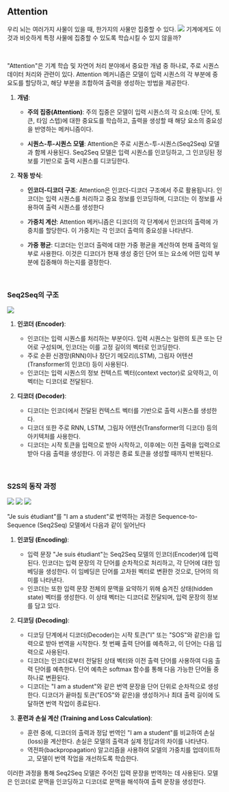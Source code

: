 <br>

## Attention

우리 뇌는 여러가지 사물이 있을 때, 한가지의 사물만 집중할 수 있다. 
![](https://i.imgur.com/JPBnTuT.png)
기계에게도 이것과 비슷하게 특정 사물에 집중할 수 있도록 학습시킬 수 있지 않을까?

<br>

"Attention"은 기계 학습 및 자연어 처리 분야에서 중요한 개념 중 하나로, 주로 시퀀스 데이터 처리와 관련이 있다. Attention 메커니즘은 모델이 입력 시퀀스의 각 부분에 중요도를 할당하고, 해당 부분을 조합하여 출력을 생성하는 방법을 제공한다. 

1. **개념**:
    
    - **주의 집중(Attention)**: 주의 집중은 모델이 입력 시퀀스의 각 요소(예: 단어, 토큰, 타임 스텝)에 대한 중요도를 학습하고, 출력을 생성할 때 해당 요소의 중요성을 반영하는 메커니즘이다.

    - **시퀀스-투-시퀀스 모델**: Attention은 주로 시퀀스-투-시퀀스(Seq2Seq) 모델과 함께 사용된다. Seq2Seq 모델은 입력 시퀀스를 인코딩하고, 그 인코딩된 정보를 기반으로 출력 시퀀스를 디코딩한다.

2. **작동 방식**:
    
    - **인코더-디코더 구조**: Attention은 인코더-디코더 구조에서 주로 활용됩니다. 인코더는 입력 시퀀스를 처리하고 중요 정보를 인코딩하며, 디코더는 이 정보를 사용하여 출력 시퀀스를 생성한다

    - **가중치 계산**: Attention 메커니즘은 디코더의 각 단계에서 인코더의 출력에 가중치를 할당한다. 이 가중치는 각 인코더 출력의 중요성을 나타낸다.

    - **가중 평균**: 디코더는 인코더 출력에 대한 가중 평균을 계산하여 현재 출력의 일부로 사용한다. 이것은 디코더가 현재 생성 중인 단어 또는 요소에 어떤 입력 부분에 집중해야 하는지를 결정한다.

<br>

### Seq2Seq의 구조

![](https://i.imgur.com/XDbYw9P.png)
1. **인코더 (Encoder)**:
    - 인코더는 입력 시퀀스를 처리하는 부분이다. 입력 시퀀스는 일련의 토큰 또는 단어로 구성되며, 인코더는 이를 고정 길이의 벡터로 인코딩한다.
    - 주로 순환 신경망(RNN)이나 장단기 메모리(LSTM), 그림자 어텐션(Transformer의 인코더) 등이 사용된다.
    - 인코더는 입력 시퀀스의 정보 컨텍스트 벡터(context vector)로 요약하고, 이 벡터는 디코더로 전달된다.

2. **디코더 (Decoder)**: 
    - 디코더는 인코더에서 전달된 컨텍스트 벡터를 기반으로 출력 시퀀스를 생성한다.
    - 디코더 또한 주로 RNN, LSTM, 그림자 어텐션(Transformer의 디코더) 등의 아키텍처를 사용한다.
    - 디코더는 시작 토큰을 입력으로 받아 시작하고, 이후에는 이전 출력을 입력으로 받아 다음 출력을 생성한다. 이 과정은 종료 토큰을 생성할 때까지 반복된다.

<br>

### S2S의 동작 과정


![](https://i.imgur.com/mi1V1E6.png)
![](https://i.imgur.com/s7ApTT5.png)
![](https://i.imgur.com/srYEKob.png)


"Je suis étudiant"를 "I am a student"로 번역하는 과정은 Sequence-to-Sequence (Seq2Seq) 모델에서 다음과 같이 일어난다

1. **인코딩 (Encoding)**:
   - 입력 문장 "Je suis étudiant"는 Seq2Seq 모델의 인코더(Encoder)에 입력된다. 인코더는 입력 문장의 각 단어를 순차적으로 처리하고, 각 단어에 대한 임베딩을 생성한다. 이 임베딩은 단어를 고차원 벡터로 변환한 것으로, 단어의 의미를 나타낸다.
   - 인코더는 또한 입력 문장 전체의 문맥을 요약하기 위해 숨겨진 상태(hidden state) 벡터를 생성한다. 이 상태 벡터는 디코더로 전달되며, 입력 문장의 정보를 담고 있다.

2. **디코딩 (Decoding)**:
   - 디코딩 단계에서 디코더(Decoder)는 시작 토큰("I" 또는 "SOS"와 같은)을 입력으로 받아 번역을 시작한다. 첫 번째 출력 단어를 예측하고, 이 단어는 다음 입력으로 사용된다.
   - 디코더는 인코더로부터 전달된 상태 벡터와 이전 출력 단어를 사용하여 다음 출력 단어를 예측한다. 단어 예측은 softmax 함수를 통해 다음 가능한 단어들 중 하나로 변환된다.
   - 디코더는 "I am a student"와 같은 번역 문장을 단어 단위로 순차적으로 생성한다. 디코더가 끝마침 토큰("EOS"와 같은)을 생성하거나 최대 출력 길이에 도달하면 번역 작업이 종료된다.

3. **훈련과 손실 계산 (Training and Loss Calculation)**:
   - 훈련 중에, 디코더의 출력과 정답 번역인 "I am a student"를 비교하여 손실(loss)을 계산한다. 손실은 모델의 출력과 실제 정답과의 차이를 나타낸다.
   - 역전파(backpropagation) 알고리즘을 사용하여 모델의 가중치를 업데이트하고, 모델이 번역 작업을 개선하도록 학습한다.

이러한 과정을 통해 Seq2Seq 모델은 주어진 입력 문장을 번역하는 데 사용된다. 모델은 인코더로 문맥을 인코딩하고 디코더로 문맥을 해석하여 출력 문장을 생성한다.